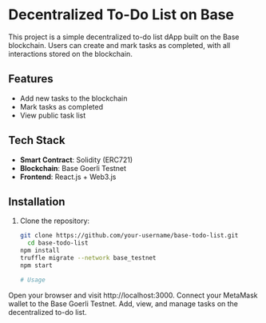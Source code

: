 # Decentralized To-Do List on Base

This project is a simple decentralized to-do list dApp built on the Base blockchain. Users can create and mark tasks as completed, with all interactions stored on the blockchain.

## Features
- Add new tasks to the blockchain
- Mark tasks as completed
- View public task list

## Tech Stack
- **Smart Contract**: Solidity (ERC721)
- **Blockchain**: Base Goerli Testnet
- **Frontend**: React.js + Web3.js

## Installation

1. Clone the repository:
   ```bash
   git clone https://github.com/your-username/base-todo-list.git
     cd base-todo-list
   npm install
   truffle migrate --network base_testnet
   npm start

   # Usage
Open your browser and visit http://localhost:3000.
Connect your MetaMask wallet to the Base Goerli Testnet.
Add, view, and manage tasks on the decentralized to-do list.

